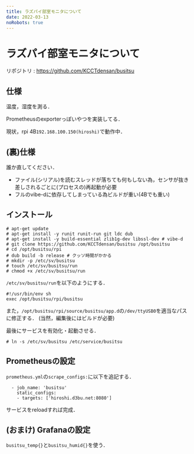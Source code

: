 ```yaml
---
title: ラズパイ部室モニタについて
date: 2022-03-13
noRobots: true
---
```


# ラズパイ部室モニタについて

リポジトリ : https://github.com/KCCTdensan/busitsu

## 仕様

温度，湿度を測る．

Prometheusのexporterっぽいやつを実装してる．

現状，rpi 4B`192.168.100.150(hiroshi)`で動作中．

## (裏)仕様

誰か直してください．

- ファイル(シリアル)を読むスレッドが落ちても何もしない為，センサが抜き差しされるごとに(プロセスの)再起動が必要
- フルのvibe-dに依存してしまっている為ビルドが重い(4Bでも重い)

## インストール

```
# apt-get update
# apt-get install -y runit runit-run git ldc dub
# apt-get install -y build-essential zlib1g-dev libssl-dev # vibe-d
# git clone https://github.com/KCCTdensan/busitsu /opt/busitsu
# cd /opt/busitsu/rpi
# dub build -b release # クッソ時間がかかる
# mkdir -p /etc/sv/busitsu
# touch /etc/sv/busitsu/run
# chmod +x /etc/sv/busitsu/run
```

`/etc/sv/busitsu/run`を以下のようにする．

```
#!/usr/bin/env sh
exec /opt/busitsu/rpi/busitsu
```

また，`/opt/busitsu/rpi/source/busitsu/app.d`の`/dev/ttyUSB0`を適当なパスに修正する．
(当然，編集後にはビルドが必要)

最後にサービスを有効化・起動させる．

```
# ln -s /etc/sv/busitsu /etc/service/busitsu
```

## Prometheusの設定

`prometheus.yml`の`scrape_configs:`に以下を追記する．

```
  - job_name: 'busitsu'
    static_configs:
    - targets: ['hiroshi.d3bu.net:8080']
```

サービスをreloadすれば完成．

## (おまけ) Grafanaの設定

`busitsu_temp{}`と`busitsu_humid{}`を使う．
